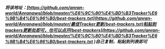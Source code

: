 ##### 将该地址：[https://github.com/anran-world/Anranawsl/blob/master/%E6%9C%80%E4%BD%B3Tracker%E6%9B%B4%E6%96%B0/best-trackers.txt](https://github.com/anran-world/Anranawsl/blob/master/最佳Tracker更新/best-trackers.txt)粘贴到trackers更新处即可，也可以点开[best-trackers](https://github.com/anran-world/Anranawsl/blob/master/%E6%9C%80%E4%BD%B3Tracker%E6%9B%B4%E6%96%B0/best-trackers.txt )自己复制，粘贴到列表即可